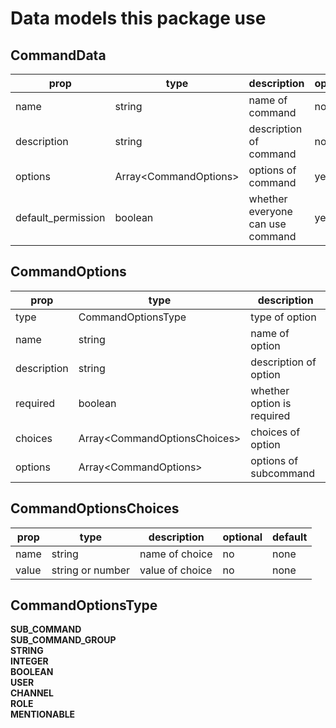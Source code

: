 # Data models this package use

## CommandData
prop|type|description|optional|default  
---|---|---|---|---  
name|string|name of command|no|none  
description|string|description of command|no|none  
options|Array\<CommandOptions\>|options of command|yes|none  
default_permission|boolean|whether everyone can use command|yes|true  

## CommandOptions
prop|type|description  
---|---|---  
type|CommandOptionsType|type of option|no|none  
name|string|name of option|no|none  
description|string|description of option|no|none  
required|boolean|whether option is required|yes|false  
choices|Array\<CommandOptionsChoices\>|choices of option|yes|none  
options|Array\<CommandOptions\>|options of subcommand|yes|none  

## CommandOptionsChoices
prop|type|description|optional|default  
---|---|---|---|---  
name|string|name of choice|no|none  
value|string or number|value of choice|no|none  

## CommandOptionsType
**SUB_COMMAND**  
**SUB_COMMAND_GROUP**  
**STRING**  
**INTEGER**  
**BOOLEAN**  
**USER**  
**CHANNEL**  
**ROLE**  
**MENTIONABLE**  